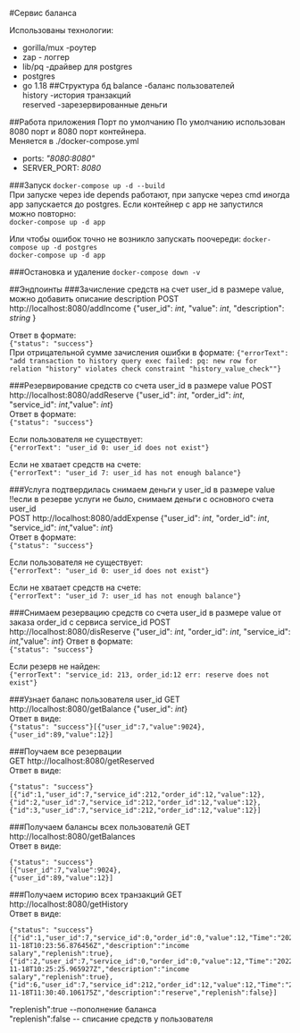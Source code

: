#Сервис баланса

Использованы технологии:
- gorilla/mux  -роутер
- zap - логгер
- lib/pq -драйвер для postgres
- postgres
- go 1.18
##Структура бд
balance   -баланс пользователей  
history    -история транзакций   
reserved    -зарезервированные деньги  

##Работа приложения
Порт по умолчанию
По умолчанию использован 8080 порт и 8080 порт контейнера.  
Меняется в 
./docker-compose.yml  
- ports: *"8080:8080"*   
- SERVER_PORT: *8080*


###Запуск
```docker-compose up -d --build ```  
При запуске через ide depends работают,
при запуске через cmd иногда app запускается до postgres.
Если контейнер с app не запустился можно повторно:  
```docker-compose up -d app ```


Или чтобы ошибок точно не возникло запускать поочереди:
```docker-compose up -d postgres```  
```docker-compose up -d app```

###Остановка и удаление
```docker-compose down -v```


##Эндпоинты 
 ###Зачисление средств на счет user_id в размере value, можно добавить описание description
POST  http://localhost:8080/addIncome     {"user_id": *int*, "value": *int*, "description": *string* }

Ответ в формате:  
```{"status": "success"} ```  
При отрицательной сумме зачисления ошибки в формате:
```{"errorText": "add transaction to history query exec failed: pq: new row for relation "history" violates check constraint "history_value_check""} ```

###Резервирование средств со счета user_id в размере value
POST http://localhost:8080/addReserve     {"user_id": *int*, "order_id": *int*, "service_id": *int*,"value": *int*}  
Ответ в формате:  
```{"status": "success"} ```

Если пользователя не существует:  
```{"errorText": "user_id 0: user_id does not exist"}```

Если не хватает средств на счете:  
```{"errorText": "user_id 7: user_id has not enough balance"}```

###Услуга подтвердилась снимаем деньги у user_id в размере value  
!!если в резерве услуги не было, снимаем деньги с основного счета user_id   
POST http://localhost:8080/addExpense     {"user_id": *int*, "order_id": *int*, "service_id": *int*,"value": *int*}  
Ответ в формате:  
```{"status": "success"}```

Если пользователя не существует:  
```{"errorText": "user_id 0: user_id does not exist"}```

Если не хватает средств на счете:  
```{"errorText": "user_id 7: user_id has not enough balance"}```

###Снимаем резервацию средств со счета user_id в размере value от заказа order_id с сервиса service_id
POST http://localhost:8080/disReserve     {"user_id": *int*, "order_id": *int*, "service_id": *int*,"value": *int*}
Ответ в формате:  
```{"status": "success"}```

Если резерв не найден:  
```{"errorText": "service_id: 213, order_id:12 err: reserve does not exist"}```

###Узнает баланс пользователя user_id
GET http://localhost:8080/getBalance   {"user_id": *int*}    
Ответ в виде:  
```{"status": "success"}[{"user_id":7,"value":9024},{"user_id":89,"value":12}] ```

###Поучаем все резервации  
GET http://localhost:8080/getReserved  
Ответ в виде:
```
{"status": "success"}  
[{"id":1,"user_id":7,"service_id":212,"order_id":12,"value":12},  
{"id":2,"user_id":7,"service_id":212,"order_id":12,"value":12},  
{"id":3,"user_id":7,"service_id":212,"order_id":12,"value":12}]  
```
###Получаем балансы всех пользователй
GET http://localhost:8080/getBalances   
Ответ в виде:  
```
{"status": "success"}  
[{"user_id":7,"value":9024},  
{"user_id":89,"value":12}]
```
###Получаем историю всех транзакций
GET http://localhost:8080/getHistory  
Ответ в виде:  
```
{"status": "success"}  
[{"id":1,"user_id":7,"service_id":0,"order_id":0,"value":12,"Time":"2022-11-18T10:23:56.876456Z","description":"income salary","replenish":true},  
{"id":2,"user_id":7,"service_id":0,"order_id":0,"value":12,"Time":"2022-11-18T10:25:25.965927Z","description":"income salary","replenish":true},  
{"id":6,"user_id":7,"service_id":212,"order_id":12,"value":12,"Time":"2022-11-18T11:30:40.106175Z","description":"reserve","replenish":false}]
```
"replenish":true   --пополнение баланса  
"replenish":false  -- списание средств у пользователя
